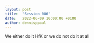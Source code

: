 ```yaml
---
layout: post
title:  "Session 006"
date:   2022-06-09 10:00:00 +0100
author: dennisppaul
---
```


We either do it HfK or we do not do it at all
